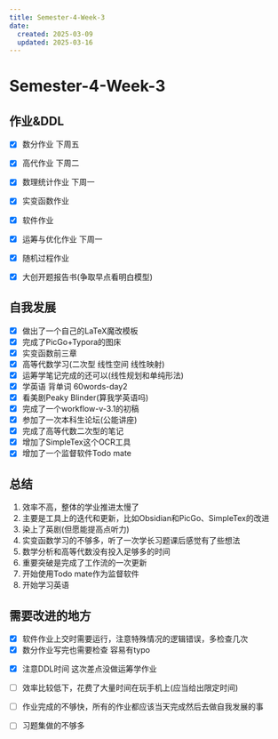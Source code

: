 ```yaml
---
title: Semester-4-Week-3
date: 
  created: 2025-03-09
  updated: 2025-03-16
---
```


# Semester-4-Week-3

## 作业&DDL

- [x] 数分作业 下周五
- [x] 高代作业 下周二
- [x] 数理统计作业 下周一
- [x] 实变函数作业 
- [x] 软件作业
- [x] 运筹与优化作业 下周一
- [x] 随机过程作业
- [x] 大创开题报告书(争取早点看明白模型)



## 自我发展

- [x] 做出了一个自己的LaTeX魔改模板
- [x] 完成了PicGo+Typora的图床
- [x] 实变函数前三章
- [x] 高等代数学习(二次型 线性空间 线性映射)
- [x] 运筹学笔记完成的还可以(线性规划和单纯形法)
- [x] 学英语 背单词 60words-day2
- [x] 看美剧Peaky Blinder(算我学英语吗)
- [x] 完成了一个workflow-v-3.1的初稿
- [x] 参加了一次本科生论坛(公能讲座)
- [x] 完成了高等代数二次型的笔记
- [x] 增加了SimpleTex这个OCR工具
- [x] 增加了一个监督软件Todo mate

## 总结

1. 效率不高，整体的学业推进太慢了
2. 主要是工具上的迭代和更新，比如Obsidian和PicGo、SimpleTex的改进
3. 染上了英剧(但愿能提高点听力)
4. 实变函数学习的不够多，听了一次学长习题课后感觉有了些想法
5. 数学分析和高等代数没有投入足够多的时间
6. 重要突破是完成了工作流的一次更新
7. 开始使用Todo mate作为监督软件
8. 开始学习英语

## 需要改进的地方



+ [x] 软件作业上交时需要运行，注意特殊情况的逻辑错误，多检查几次
+ [x] 数分作业写完也需要检查 容易有typo
- [x] 注意DDL时间 这次差点没做运筹学作业
- [ ] 效率比较低下，花费了大量时间在玩手机上(应当给出限定时间)
- [ ] 作业完成的不够快，所有的作业都应该当天完成然后去做自我发展的事
- [ ] 习题集做的不够多













